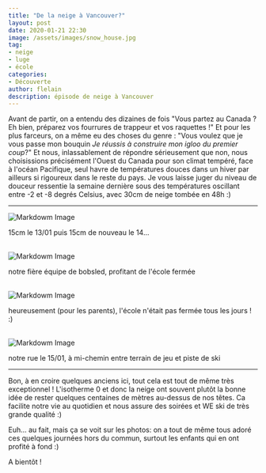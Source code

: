 ```yaml
---
title: "De la neige à Vancouver?"
layout: post
date: 2020-01-21 22:30
image: /assets/images/snow_house.jpg
tag:
- neige
- luge
- école
categories:
- Découverte
author: flelain
description: épisode de neige à Vancouver
---
```


Avant de partir, on a entendu des dizaines de fois "Vous partez au Canada ? Eh bien, préparez vos fourrures de trappeur et vos raquettes !" Et pour les plus farceurs, on a même eu des choses du genre : "Vous voulez que je vous passe mon bouquin *Je réussis à construire mon igloo du premier coup*?" Et nous, inlassablement de répondre sérieusement que non, nous choisissions précisément l'Ouest du Canada pour son climat tempéré, face à l'océan Pacifique, seul havre de températures douces dans un hiver par ailleurs si rigoureux dans le reste du pays. Je vous laisse juger du niveau de douceur ressentie la semaine dernière sous des températures oscillant entre -2 et -8 degrés Celsius, avec 30cm de neige tombée en 48h :)

---

![Markdowm Image](/assets/images/snow_South.jpg)
<figcaption class="caption">15cm le 13/01 puis 15cm de nouveau le 14...</figcaption>
<br>

![Markdowm Image](/assets/images/sled_team.jpg)
<figcaption class="caption">notre fière équipe de bobsled, profitant de l'école fermée</figcaption>
<br>

![Markdowm Image](/assets/images/snow_North.jpg)
<figcaption class="caption">heureusement (pour les parents), l'école n'était pas fermée tous les jours ! :) </figcaption>
<br>

![Markdowm Image](/assets/images/snow_street.jpg)
<figcaption class="caption">notre rue le 15/01, à mi-chemin entre terrain de jeu et piste de ski</figcaption>

---

Bon, à en croire quelques anciens ici, tout cela est tout de même très exceptionnel ! L'isotherme 0 et donc la neige ont souvent plutôt la bonne idée de rester quelques centaines de mètres au-dessus de nos têtes. Ca facilite notre vie au quotidien et nous assure des soirées et WE ski de très grande qualité :)

Euh... au fait, mais ça se voit sur les photos: on a tout de même tous adoré ces quelques journées hors du commun, surtout les enfants qui en ont profité à fond :)

A bientôt !
